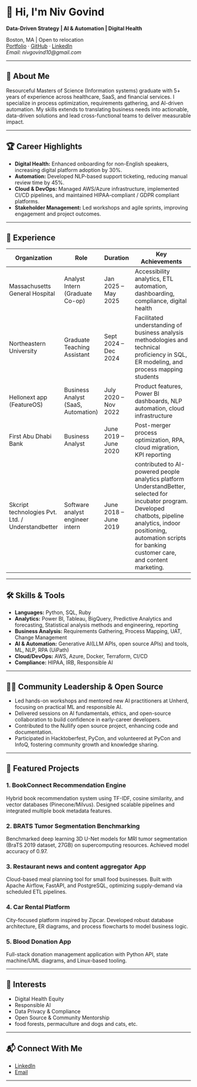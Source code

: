 # 👋 Hi, I'm Niv Govind

**Data-Driven Strategy | AI & Automation | Digital Health**

Boston, MA | Open to relocation  
[Portfolio](#) · [GitHub](https://github.com/nivgovind) · [LinkedIn](#)  
_Email: nivgovind10@gmail.com_

---

## 🚀 About Me

Resourceful Masters of Science (Information systems) graduate with 5+ years of experience across healthcare, SaaS, and financial services. I specialize in process optimization, requirements gathering, and AI-driven automation. My skills extends to translating business needs into actionable, data-driven solutions and lead cross-functional teams to deliver measurable impact.

---

## 🏆 Career Highlights

- **Digital Health:** Enhanced onboarding for non-English speakers, increasing digital platform adoption by 30%.
- **Automation:** Developed NLP-based support ticketing, reducing manual review time by 45%.
- **Cloud & DevOps:** Managed AWS/Azure infrastructure, implemented CI/CD pipelines, and maintained HIPAA-compliant / GDPR compliant platforms.
- **Stakeholder Management:** Led workshops and agile sprints, improving engagement and project outcomes.

---

## 💼 Experience

| Organization                  | Role                               | Duration                | Key Achievements                                                                 |
|-------------------------------|------------------------------------|-------------------------|----------------------------------------------------------------------------------|
| Massachusetts General Hospital | Analyst Intern (Graduate Co-op)    | Jan 2025 – May 2025     | Accessibility analytics, ETL automation, dashboarding, compliance, digital health |
| Northeastern University       | Graduate Teaching Assistant        | Sept 2024 – Dec 2024    | Facilitated understanding of business analysis methodologies and technical proficiency in SQL, ER modeling, and process mapping students                  |
| Hellonext app (FeatureOS)     | Business Analyst (SaaS, Automation)| July 2020 – Nov 2022    | Product features, Power BI dashboards, NLP automation, cloud infrastructure       |
| First Abu Dhabi Bank          | Business Analyst                   | June 2019 – June 2020   | Post-merger process optimization, RPA, cloud migration, KPI reporting            |
| Skcript technologies Pvt. Ltd. / Understandbetter          | Software analyst engineer intern                   | June 2018 – June 2019   | contributed to AI-powered people analytics platform UnderstandBetter, selected for incubator program. Developed chatbots, pipeline analytics, indoor positioning, automation scripts for banking customer care, and content marketing.            |

---

## 🛠️ Skills & Tools

- **Languages:** Python, SQL, Ruby
- **Analytics:** Power BI, Tableau, BigQuery, Predictive Analytics and forecasting, Statistical analysis methods and engineering, reporting
- **Business Analysis:** Requirements Gathering, Process Mapping, UAT, Change Management
- **AI & Automation:** Generative AI(LLM APIs, open source APIs) and tools, ML, NLP, RPA (UiPath)
- **Cloud/DevOps:** AWS, Azure, Docker, Terraform, CI/CD
- **Compliance:** HIPAA, IRB, Responsible AI

---
## 🧑‍💻 Community Leadership & Open Source

- Led hands-on workshops and mentored new AI practitioners at Unherd, focusing on practical ML and responsible AI.  
- Delivered sessions on AI fundamentals, ethics, and open-source collaboration to build confidence in early-career developers.  
- Contributed to the Nullify open source project, enhancing code and documentation.  
- Participated in Hacktoberfest, PyCon, and volunteered at PyCon and InfoQ, fostering community growth and knowledge sharing.

---

## 📂 Featured Projects

### 1. BookConnect Recommendation Engine
Hybrid book recommendation system using TF-IDF, cosine similarity, and vector databases (Pinecone/Milvus). Designed scalable pipelines and integrated multiple book metadata features.

### 2. BRATS Tumor Segmentation Benchmarking
Benchmarked deep learning 3D U-Net models for MRI tumor segmentation (BraTS 2019 dataset, 27GB) on supercomputing resources. Achieved model accuracy of 0.97.

### 3. Restaurant news and content aggregator App
Cloud-based meal planning tool for small food businesses. Built with Apache Airflow, FastAPI, and PostgreSQL, optimizing supply-demand via scheduled ETL pipelines.

### 4. Car Rental Platform
City-focused platform inspired by Zipcar. Developed robust database architecture, ER diagrams, and process flowcharts to model business logic.

### 5. Blood Donation App
Full-stack donation management application with Python API, state machine/UML diagrams, and Linux-based tooling.

---

## 🌱 Interests

- Digital Health Equity
- Responsible AI
- Data Privacy & Compliance
- Open Source & Community Mentorship
- food forests, permaculture and dogs and cats, etc.

---

## 📬 Connect With Me

- [LinkedIn](https://www.linkedin.com/in/niv-govind/)
- [Email](mailto:nivgovind10@gmail.com)

---
